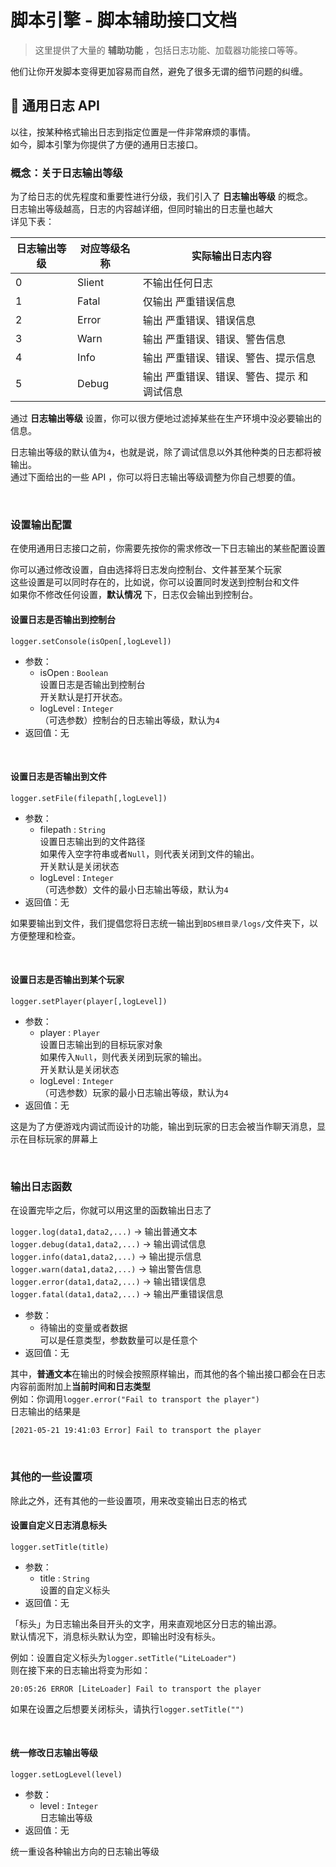 # 脚本引擎 - 脚本辅助接口文档

> 这里提供了大量的 **辅助功能** ，包括日志功能、加载器功能接口等等。  

他们让你开发脚本变得更加容易而自然，避免了很多无谓的细节问题的纠缠。

## 📅 通用日志 API

以往，按某种格式输出日志到指定位置是一件非常麻烦的事情。  
如今，脚本引擎为你提供了方便的通用日志接口。  

### 概念：关于日志输出等级

为了给日志的优先程度和重要性进行分级，我们引入了 **日志输出等级** 的概念。  
日志输出等级越高，日志的内容越详细，但同时输出的日志量也越大  
详见下表：

| 日志输出等级 | 对应等级名称 | 实际输出日志内容                            |
| ------------ | ------------ | ------------------------------------------- |
| 0            | Slient       | 不输出任何日志                              |
| 1            | Fatal        | 仅输出 严重错误信息                         |
| 2            | Error        | 输出 严重错误、错误信息                     |
| 3            | Warn         | 输出 严重错误、错误、警告信息               |
| 4            | Info         | 输出 严重错误、错误、警告、提示信息         |
| 5            | Debug        | 输出 严重错误、错误、警告、提示 和 调试信息 |

通过 **日志输出等级** 设置，你可以很方便地过滤掉某些在生产环境中没必要输出的信息。

日志输出等级的默认值为`4`，也就是说，除了调试信息以外其他种类的日志都将被输出。  
通过下面给出的一些 API ，你可以将日志输出等级调整为你自己想要的值。 

<br>

### 设置输出配置

在使用通用日志接口之前，你需要先按你的需求修改一下日志输出的某些配置设置

你可以通过修改设置，自由选择将日志发向控制台、文件甚至某个玩家  
这些设置是可以同时存在的，比如说，你可以设置同时发送到控制台和文件  
如果你不修改任何设置，**默认情况** 下，日志仅会输出到控制台。

#### 设置日志是否输出到控制台

`logger.setConsole(isOpen[,logLevel])`

- 参数：
  - isOpen : `Boolean`  
    设置日志是否输出到控制台  
    开关默认是打开状态。
  - logLevel : `Integer`  
    （可选参数）控制台的日志输出等级，默认为`4` 
- 返回值：无

<br>

#### 设置日志是否输出到文件

`logger.setFile(filepath[,logLevel])`

- 参数：
  - filepath : `String`  
    设置日志输出到的文件路径  
    如果传入空字符串或者`Null`，则代表关闭到文件的输出。  
    开关默认是关闭状态
  - logLevel : `Integer`  
    （可选参数）文件的最小日志输出等级，默认为`4` 
- 返回值：无

如果要输出到文件，我们提倡您将日志统一输出到`BDS根目录/logs/`文件夹下，以方便整理和检查。

<br>

#### 设置日志是否输出到某个玩家

`logger.setPlayer(player[,logLevel])`

- 参数：
  - player : `Player`  
    设置日志输出到的目标玩家对象  
    如果传入`Null`，则代表关闭到玩家的输出。  
    开关默认是关闭状态
  - logLevel : `Integer`  
    （可选参数）玩家的最小日志输出等级，默认为`4`    
- 返回值：无

这是为了方便游戏内调试而设计的功能，输出到玩家的日志会被当作聊天消息，显示在目标玩家的屏幕上

<br>

 ### 输出日志函数

在设置完毕之后，你就可以用这里的函数输出日志了

`logger.log(data1,data2,...)` -> 输出普通文本  
`logger.debug(data1,data2,...)` -> 输出调试信息  
`logger.info(data1,data2,...)`  -> 输出提示信息  
`logger.warn(data1,data2,...)`  -> 输出警告信息  
`logger.error(data1,data2,...)`  -> 输出错误信息  
`logger.fatal(data1,data2,...)`  -> 输出严重错误信息

- 参数：
  - 待输出的变量或者数据  
    可以是任意类型，参数数量可以是任意个
- 返回值：无

其中，**普通文本**在输出的时候会按照原样输出，而其他的各个输出接口都会在日志内容前面附加上**当前时间和日志类型**  
例如：你调用`logger.error("Fail to transport the player")`  
日志输出的结果是 

```log
[2021-05-21 19:41:03 Error] Fail to transport the player
```

<br>

### 其他的一些设置项

除此之外，还有其他的一些设置项，用来改变输出日志的格式

#### 设置自定义日志消息标头  

`logger.setTitle(title)`

- 参数：
  - title : `String`  
    设置的自定义标头
- 返回值：无

「标头」为日志输出条目开头的文字，用来直观地区分日志的输出源。  
默认情况下，消息标头默认为空，即输出时没有标头。

例如：设置自定义标头为`logger.setTitle("LiteLoader")`  
则在接下来的日志输出将变为形如：  

```log
20:05:26 ERROR [LiteLoader] Fail to transport the player
```

如果在设置之后想要关闭标头，请执行`logger.setTitle("")`

<br>

#### 统一修改日志输出等级

`logger.setLogLevel(level)`

- 参数：
  - level : `Integer`  
    日志输出等级    
- 返回值：无

统一重设各种输出方向的日志输出等级  

<br>